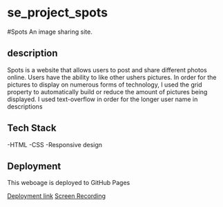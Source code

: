 # se_project_spots

#Spots
An image sharing site.

## description

Spots is a website that allows users to post and share different photos online. Users have the ability to like other ushers pictures.
In order for the pictures to display on numerous forms of technology, I used the grid property to automatically build or reduce the amount of pictures being displayed.
I used text-overflow in order for the longer user name in descriptions

## Tech Stack

-HTML
-CSS
-Responsive design

## Deployment

This weboage is deployed to GitHub Pages

[Deployment link](https://ayewal.github.io/se_project_spots/)
[Screen Recording](https://drive.google.com/file/d/1BRlTbgUknWAuCtyNXGNZpk_buPA5yeIh/view?usp=sharing)
